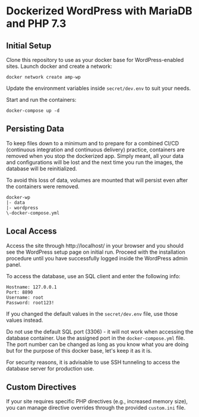 # Dockerized WordPress with MariaDB and PHP 7.3

## Initial Setup

Clone this repository to use as your docker base for WordPress-enabled sites. Launch docker and create a network:

```
docker network create amp-wp
```

Update the environment variables inside `secret/dev.env` to suit your needs.

Start and run the containers:

```
docker-compose up -d
```

## Persisting Data

To keep files down to a minimum and to prepare for a combined CI/CD (continuous integration and continuous delivery) practice, containers are removed when you stop the dockerized app. Simply meant, all your data and configurations will be lost and the next time you run the images, the database will be reinitialized.

To avoid this loss of data, volumes are mounted that will persist even after the containers were removed.

```
docker-wp
|- data
|- wordpress
\-docker-compose.yml
```

## Local Access

Access the site through http://localhost/ in your browser and you should see the WordPress setup page on initial run. Proceed with the installation procedure until you have successfully logged inside the WordPress admin panel.

To access the database, use an SQL client and enter the following info:

```
Hostname: 127.0.0.1
Port: 8890
Username: root
Password: root123!
```

If you changed the default values in the `secret/dev.env` file, use those values instead.

Do not use the default SQL port (3306) - it will not work when accessing the database container. Use the assigned port in the `docker-compose.yml` file. The port number can be changed as long as you know what you are doing but for the purpose of this docker base, let's keep it as it is.

For security reasons, it is advisable to use SSH tunneling to access the database server for production use.

## Custom Directives

If your site requires specific PHP directives (e.g., increased memory size), you can manage directive overrides through the provided `custom.ini` file.